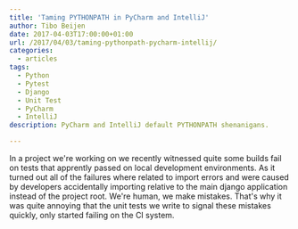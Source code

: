 ```yaml
---
title: 'Taming PYTHONPATH in PyCharm and IntelliJ'
author: Tibo Beijen
date: 2017-04-03T17:00:00+01:00
url: /2017/04/03/taming-pythonpath-pycharm-intellij/
categories:
  - articles
tags:
  - Python
  - Pytest
  - Django
  - Unit Test
  - PyCharm
  - IntelliJ
description: PyCharm and IntelliJ default PYTHONPATH shenanigans. 

---
```

In a project we're working on we recently witnessed quite some builds fail on tests that apprently passed on local development environments. As it turned out all of the failures where related to import errors and were caused by developers accidentally importing relative to the main django application instead of the project root. We're human, we make mistakes. That's why it was quite annoying that the unit tests we write to signal these mistakes quickly, only started failing on the CI system.


